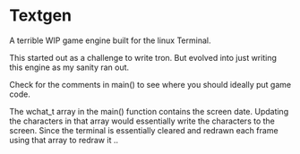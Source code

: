 # Textgen
A terrible WIP game engine built for the linux Terminal.

This started out as a challenge to write tron. 
But evolved into just writing this engine as my sanity ran out.

Check for the comments in main() to see where you should ideally put game code.

The wchat_t array in the main() function contains the screen date. 
Updating the characters in that array would essentially write the characters to the screen.
Since the terminal is essentially cleared and redrawn each frame using that array to redraw it ..

